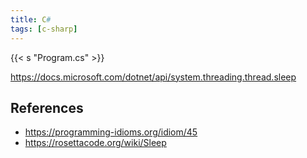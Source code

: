 ```yaml
---
title: C#
tags: [c-sharp]
---
```


{{< s "Program.cs" >}}

<https://docs.microsoft.com/dotnet/api/system.threading.thread.sleep>

## References

- <https://programming-idioms.org/idiom/45>
- <https://rosettacode.org/wiki/Sleep>
